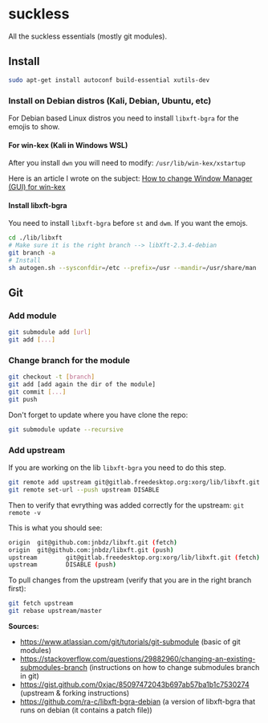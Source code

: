 # suckless
All the suckless essentials (mostly git modules).

## Install
```bash
sudo apt-get install autoconf build-essential xutils-dev
```

### Install on Debian distros (Kali, Debian, Ubuntu, etc)
For Debian based Linux distros you need to install `libxft-bgra` for the emojis to show.

#### For win-kex (Kali in Windows WSL)
After you install `dwn` you will need to modify: `/usr/lib/win-kex/xstartup`

Here is an article I wrote on the subject: [How to change Window Manager (GUI) for win-kex](https://jeannicolasboulay.medium.com/how-to-change-window-manager-gui-for-win-kex-7b6a749f423b)

#### Install libxft-bgra
You need to install `libxft-bgra` before `st` and `dwm`. If you want the emojs.

```bash
cd ./lib/libxft
# Make sure it is the right branch --> libXft-2.3.4-debian
git branch -a
# Install
sh autogen.sh --sysconfdir=/etc --prefix=/usr --mandir=/usr/share/man
```

## Git
### Add module
```bash
git submodule add [url]
git add [...]
```
### Change branch for the module
```bash
git checkout -t [branch]
git add [add again the dir of the module]
git commit [...]
git push
```
Don't forget to update where you have clone the repo: 
```bash
git submodule update --recursive
```

### Add upstream
If you are working on the lib `libxft-bgra` you need to do this step.
```bash
git remote add upstream git@gitlab.freedesktop.org:xorg/lib/libxft.git 
git remote set-url --push upstream DISABLE
```
Then to verify that evrything was added correctly for the upstream: 
`git remote -v`

This is what you should see: 
```bash
origin  git@github.com:jnbdz/libxft.git (fetch)
origin  git@github.com:jnbdz/libxft.git (push)
upstream        git@gitlab.freedesktop.org:xorg/lib/libxft.git (fetch)
upstream        DISABLE (push)
```
To pull changes from the upstream (verify that you are in the right branch first):
```bash
git fetch upstream
git rebase upstream/master
```

**Sources:**
- https://www.atlassian.com/git/tutorials/git-submodule (basic of git modules)
- https://stackoverflow.com/questions/29882960/changing-an-existing-submodules-branch (instructions on how to change submodules branch in git)
- https://gist.github.com/0xjac/85097472043b697ab57ba1b1c7530274 (upstream & forking instructions)
- https://github.com/ra-c/libxft-bgra-debian (a version of libxft-bgra that runs on debian (it contains a patch file))
